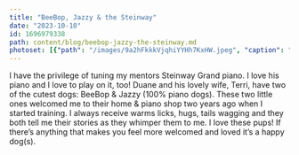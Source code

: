 ```yaml
---
title: "BeeBop, Jazzy & the Steinway"
date: "2023-10-10"
id: 1696979338
path: content/blog/beebop-jazzy-the-steinway.md
photoset: [{"path": "/images/9a2hFkkkVjqhiYYHh7KxHW.jpeg", "caption": "BeeBop, Jazzy & the Steinway- Clinton, UT", "thumbnail": "True"}]
---
```

I have the privilege of tuning my mentors Steinway Grand piano. I love his piano and I love to play on it, too! Duane and his lovely wife, Terri,  have two of the cutest dogs: BeeBop & Jazzy (100% piano dogs). These two little ones welcomed me to their home & piano shop two years ago when I started training. I always receive warms licks, hugs, tails wagging and they both tell me their stories as they whimper them to me. I love these pups! If there’s anything that makes you feel more welcomed and loved it’s a happy dog(s).